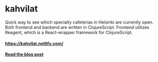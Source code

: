 # kahvilat

Quick way to see which specialty cafeterias in Helsinki are currently open. Both frontend and backend are written in ClojureScript. Frontend utilizes Reagent, which is a React-wrapper framework for ClojureScript.

#### https://kahvilat.netlify.com/

#### [Read the blog post][post]

[post]: https://caffeinerush.dev/blog/some-dynamic-functional-code-with-your-coffee

